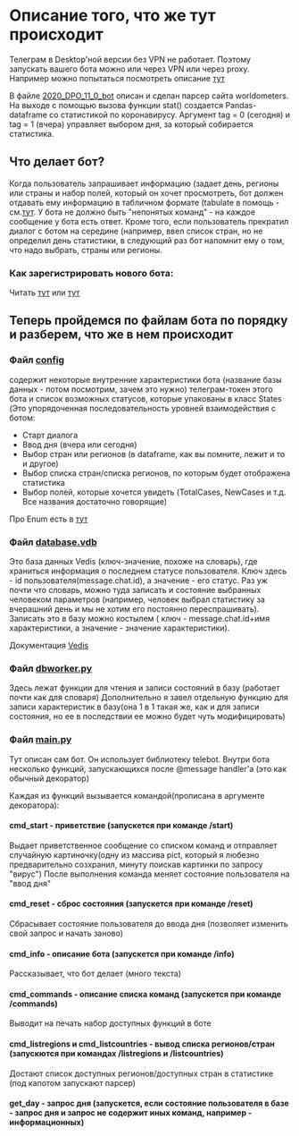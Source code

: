 # Описание того, что же тут происходит

Телеграм в Desktop'ной версии без VPN не работает. Поэтому запускать вашего бота можно или через VPN или через proxy.
Например можно попытаться посмотреть описание [тут](https://tlgrm.ru/faq/obhod-blokirovki-telegram.html.)

В файле [2020_DPO_11_0_bot](https://github.com/pileyan/DPO_Python_2020/blob/master/11_Bot/2020_DPO_11_0_bot.ipynb) описан и сделан парсер сайта worldometers. На выходе с помощью вызова функции stat() создается Pandas-dataframe со статистикой по коронавирусу. Аргумент tag = 0 (сегодня) и tag = 1 (вчера) управляет выбором дня, за который собирается статистика.
## Что делает бот?
Когда пользователь запрашивает информацию (задает день, регионы или страны и набор полей, который он хочет просмотреть, бот должен отдавать ему информацию в табличном формате (tabulate в помощь - см.[тут](https://github.com/pileyan/DPO_Python_2020/blob/master/11_Bot/2020_DPO_11_0_bot.ipynb). У бота не должно быть "непонятых команд" - на каждое сообщение у бота есть ответ. Кроме того, если пользователь прекратил диалог с ботом на середине (например, ввел список стран, но не определил день статистики, в следующий раз бот напомнит ему о том, что надо выбрать, страны или регионы.

### Как зарегистрировать нового бота:
Читать [тут](https://tlgrm.ru/docs/bots) или [тут](https://habr.com/en/post/262247/)

## Теперь пройдемся по файлам бота по порядку и разберем, что же в нем происходит
### Файл [config](https://github.com/pileyan/DPO_Python_2020/blob/master/11_Bot/config.py) 
содержит некоторые внутренние характеристики бота (название базы данных - потом посмотрим, зачем это нужно) телеграм-токен этого бота и список возможных статусов, которые упакованы в класс States (Это упорядоченная последовательность уровней взаимодействия с ботом: 
* Старт диалога
* Ввод дня (вчера или сегодня)
* Выбор стран или регионов (в dataframe, как вы помните, лежит и то и другое)
* Выбор списка стран/списка регионов, по которым будет отображена статистика
* Выбор полей, которые хочется увидеть (TotalCases, NewCases и т.д. Все названия достаточно говорящие)

Про Enum есть в [тут](https://pynsk.ru/blog/2016/02/13/enum/)

### Файл [database.vdb](https://github.com/pileyan/DPO_Python_2020/blob/master/11_Bot/database.vdb)

Это база данных Vedis (ключ-значение, похоже на словарь), где храниться информация о последнем статусе пользователя. Ключ здесь - id пользователя(message.chat.id), а значение - его статус. Раз уж почти что словарь, можно туда записать и состояние выбранных человеком параметров (например, человек выбрал статистику за вчерашний день и мы не хотим его постоянно переспрашивать). Записать это в базу можно костылем ( ключ - message.chat.id+имя характеристики, а значение - значение характеристики). 

Документация [Vedis](https://vedis-python.readthedocs.io/en/latest/)

### Файл [dbworker.py](https://github.com/pileyan/DPO_Python_2020/blob/master/11_Bot/dbworker.py)
Здесь лежат функции для чтения и записи состояний в базу (работает почти как для словаря)
Дополнительно я завел отдельную функцию для записи характеристик в базу(она 1 в 1 такая же, как и для записи состояния, но ее в последствии ее можно будет чуть модифицировать)

### Файл [main.py](https://github.com/pileyan/DPO_Python_2020/blob/master/11_Bot/main.py)

Тут описан сам бот.
Он использует библиотеку telebot. Внутри бота несколько функций, запускающихся после @message handler'a (это как обычный декоратор)

Каждая из функций вызывается командой(прописана в аргументе декоратора):
#### cmd_start - приветствие (запускется при команде /start)
Выдает приветственное сообщение со списком команд и отправляет случайную картиночку(одну из массива pict, который я любезно предварительно созхранил, минуту поискав картинки по запросу "вирус")
После выполнения команда меняет состояние пользователя на "ввод дня"

#### cmd_reset - сброс состояния (запускется при команде /reset)

Сбрасывает состояние пользователя до ввода дня (позволяет изменить свой запрос и начать заново)

#### cmd_info - описание бота (запускется при команде /info)

Рассказывает, что бот делает (много текста)

#### cmd_commands - описание списка команд (запускется при команде /commands)

Выводит на печать набор доступных функций в боте

#### cmd_listregions и cmd_listcountries - вывод списка регионов/стран (запускются при командах /listregions и /listcountries)

Достают список доступных регионов/доступных стран в статистике (под капотом запускают парсер)

#### get_day - запрос дня (запускется, если состояние пользователя в базе - запрос дня и запрос не содержит иных команд, например - информационных)







